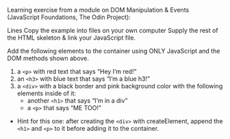 Learning exercise from a module on DOM Manipulation & Events (JavaScript Foundations, The Odin Project): 

Lines Copy the example into files on your own computer
Supply the rest of the HTML skeleton & link your JavaScript file. 

Add the following elements to the container using ONLY JavaScript and the DOM methods shown above.

1. a `<p>` with red text that says “Hey I’m red!”
2. an `<h3>` with blue text that says “I’m a blue h3!”
3. a `<div>` with a black border and pink background color with the following elements inside of it:
    - another `<h1>` that says “I’m in a div”
    - a `<p>` that says “ME TOO!”

- Hint for this one: after creating the `<div>` with createElement, append the `<h1>` and `<p>` to it before adding it to the container.

